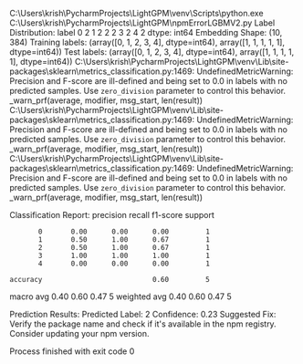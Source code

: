 C:\Users\krish\PycharmProjects\LightGPM\venv\Scripts\python.exe C:\Users\krish\PycharmProjects\LightGPM\npmErrorLGBMV2.py 
Label Distribution:
 label
0    2
1    2
2    2
3    2
4    2
dtype: int64
Embedding Shape: (10, 384)
Training labels: (array([0, 1, 2, 3, 4], dtype=int64), array([1, 1, 1, 1, 1], dtype=int64))
Test labels: (array([0, 1, 2, 3, 4], dtype=int64), array([1, 1, 1, 1, 1], dtype=int64))
C:\Users\krish\PycharmProjects\LightGPM\venv\Lib\site-packages\sklearn\metrics\_classification.py:1469: UndefinedMetricWarning: Precision and F-score are ill-defined and being set to 0.0 in labels with no predicted samples. Use `zero_division` parameter to control this behavior.
  _warn_prf(average, modifier, msg_start, len(result))
C:\Users\krish\PycharmProjects\LightGPM\venv\Lib\site-packages\sklearn\metrics\_classification.py:1469: UndefinedMetricWarning: Precision and F-score are ill-defined and being set to 0.0 in labels with no predicted samples. Use `zero_division` parameter to control this behavior.
  _warn_prf(average, modifier, msg_start, len(result))
C:\Users\krish\PycharmProjects\LightGPM\venv\Lib\site-packages\sklearn\metrics\_classification.py:1469: UndefinedMetricWarning: Precision and F-score are ill-defined and being set to 0.0 in labels with no predicted samples. Use `zero_division` parameter to control this behavior.
  _warn_prf(average, modifier, msg_start, len(result))

Classification Report:
               precision    recall  f1-score   support

           0       0.00      0.00      0.00         1
           1       0.50      1.00      0.67         1
           2       0.50      1.00      0.67         1
           3       1.00      1.00      1.00         1
           4       0.00      0.00      0.00         1

    accuracy                           0.60         5
   macro avg       0.40      0.60      0.47         5
weighted avg       0.40      0.60      0.47         5


Prediction Results:
Predicted Label: 2
Confidence: 0.23
Suggested Fix: Verify the package name and check if it's available in the npm registry. Consider updating your npm version.

Process finished with exit code 0
